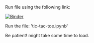 Run file using the following link:

[![Binder](https://mybinder.org/badge_logo.svg)](https://mybinder.org/v2/gh/soumyajitmitra77/tic-tac-toe.git/HEAD)

Run the file: 'tic-tac-toe.ipynb'

Be patient! might take some time to load.
